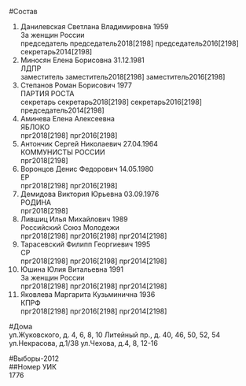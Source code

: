 #Состав  
1. Данилевская Светлана Владимировна 1959  
    За женщин России  
    председатель председатель2018[2198] председатель2016[2198] секретарь2014[2198]  
2. Миносян Елена Борисовна 31.12.1981  
    ЛДПР  
    заместитель заместитель2018[2198] заместитель2016[2198]  
3. Степанов Роман Борисович 1977  
    ПАРТИЯ РОСТА  
    секретарь секретарь2018[2198] секретарь2016[2198] председатель2014[2198]  
4. Аминева Елена Алексеевна  
    ЯБЛОКО  
    прг2018[2198] прг2016[2198]  
5. Антончик Сергей Николаевич 27.04.1964  
    КОММУНИСТЫ РОССИИ  
    прг2018[2198]  
6. Воронцов Денис Федорович 14.05.1980  
    ЕР  
    прг2018[2198] прг2016[2198]  
7. Демидова Виктория Юрьевна 03.09.1976  
    РОДИНА  
    прг2018[2198]  
8. Лившиц Илья Михайлович 1989  
    Российский Союз Молодежи  
    прг2018[2198] прг2016[2198] прг2014[2198]  
9. Тарасевский Филипп Георгиевич 1995  
    СР  
    прг2018[2198] прг2016[2198] прг2014[2198]  
10. Юшина Юлия Витальевна 1991  
    За женщин России  
    прг2018[2198] прг2016[2198] прг2014[2198]  
11. Яковлева Маргарита Кузьминична 1936  
    КПРФ  
    прг2018[2198] прг2016[2198] прг2014[2198]  

#Дома  
ул.Жуковского, д. 4, 6, 8, 10 Литейный пр., д. 40, 46, 50, 52, 54 ул.Некрасова, д.1/38 ул.Чехова, д.4, 8, 12-16  
  
#Выборы-2012  
##Номер УИК  
1776  
